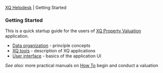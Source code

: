 ---
---
[XQ Helpdesk](http://help.exquance.com) | Getting Started

### Getting Started

This is a quick startup guide for the users of [XQ Property Valuation](http://exquance.com/products-valuation) application.


* [Data organization](/getstarted/data.html) - principle concepts
* [XQ tools](/getstarted/xqtools.html) - description of XQ applications
* [User interface](/getstarted/interface.html) - basics of the application UI


_See also:_ more practical manuals on [How To](/howto/index.html) begin and conduct a valuation 
